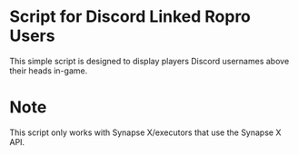 # Script for Discord Linked Ropro Users

This simple script is designed to display players Discord usernames above their heads in-game.

# Note
This script only works with Synapse X/executors that use the Synapse X API.
